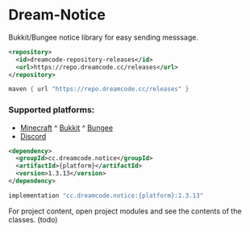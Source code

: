 # Dream-Notice
Bukkit/Bungee notice library for easy sending messsage.

```xml
<repository>
  <id>dreamcode-repository-releases</id>
  <url>https://repo.dreamcode.cc/releases</url>
</repository>
```

```groovy
maven { url "https://repo.dreamcode.cc/releases" }
```

### Supported platforms:
- [Minecraft](https://github.com/DreamPoland/dream-notice/tree/master/minecraft)
^ [Bukkit](https://github.com/DreamPoland/dream-notice/tree/master/bukkit)
^ [Bungee](https://github.com/DreamPoland/dream-notice/tree/master/bungee)
- [Discord](https://github.com/DreamPoland/dream-notice/tree/master/discord)

```xml
<dependency>
  <groupId>cc.dreamcode.notice</groupId>
  <artifactId>{platform}</artifactId>
  <version>1.3.13</version>
</dependency>
```
```groovy
implementation "cc.dreamcode.notice:{platform}:1.3.13"
```

For project content, open project modules and see the contents of the classes. (todo)

